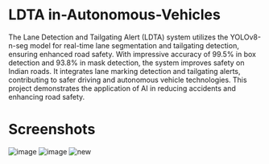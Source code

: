 # LDTA in-Autonomous-Vehicles
The Lane Detection and Tailgating Alert (LDTA) system utilizes the YOLOv8-n-seg model for real-time lane segmentation and tailgating detection, ensuring enhanced road safety. With impressive accuracy of 99.5% in box detection and 93.8% in mask detection, the system improves safety on Indian roads. It integrates lane marking detection and tailgating alerts, contributing to safer driving and autonomous vehicle technologies. This project demonstrates the application of AI in reducing accidents and enhancing road safety.
# 


# Screenshots
![image](https://github.com/user-attachments/assets/ca77c86e-6d39-4e14-a056-97f5e6565e44)
![image](https://github.com/user-attachments/assets/29759776-e9fe-4634-93c5-9e3a88f00188)
![new](https://github.com/user-attachments/assets/963e8d34-7cb8-4113-b443-9f8e38007b10)
